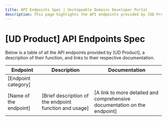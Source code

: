 ```yaml
---
title: API Endpoints Spec | Unstoppable Domains Developer Portal
description: This page highlights the API endpoints provided by [UD Product], describes their function, and contains links to their respective documentation.
---
```


# [UD Product] API Endpoints Spec

Below is a table of all the API endpoints provided by [UD Product], a description of their function, and links to their respective documentation.

| Endpoint | Description | Documentation |
| - | - | - |
| [Endpoint category] |
| [Name of the endpoint] | [Brief description of the endpoint function and usage] | [A link to more detailed and comprehensive documentation on the endpoint] |
